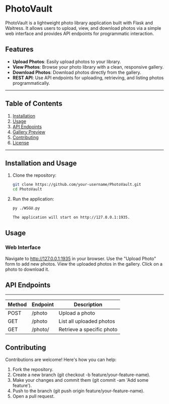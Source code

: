 # PhotoVault

PhotoVault is a lightweight photo library application built with Flask and Waitress. It allows users to upload, view, and download photos via a simple web interface and provides API endpoints for programmatic interaction.

## Features

- **Upload Photos**: Easily upload photos to your library.
- **View Photos**: Browse your photo library with a clean, responsive gallery.
- **Download Photos**: Download photos directly from the gallery.
- **REST API**: Use API endpoints for uploading, retrieving, and listing photos programmatically.

---

## Table of Contents

1. [Installation](#installation)
2. [Usage](#usage)
3. [API Endpoints](#api-endpoints)
4. [Gallery Preview](#gallery-preview)
5. [Contributing](#contributing)
6. [License](#license)

---

## Installation and Usage

1. Clone the repository:
   ```bash
   git clone https://github.com/your-username/PhotoVault.git
   cd PhotoVault
2. Run the application:
   ```bash
   py ./WSGU.py

   The application will start on http://127.0.0.1:1935.

## Usage
### Web Interface
Navigate to http://127.0.0.1:1935 in your browser.
Use the "Upload Photo" form to add new photos.
View the uploaded photos in the gallery.
Click on a photo to download it.

## API Endpoints
---
|Method	|Endpoint	        |Description
|-----|--------------------|--------------
|POST	|/photo	            |Upload a photo
|GET	|/photo	            |List all uploaded photos
|GET	|/photo/<filename>	|Retrieve a specific photo

## Contributing
Contributions are welcome! Here's how you can help:

1. Fork the repository.
2. Create a new branch (git checkout -b feature/your-feature-name).
3. Make your changes and commit them (git commit -am 'Add some feature').
4. Push to the branch (git push origin feature/your-feature-name).
5. Open a pull request.
